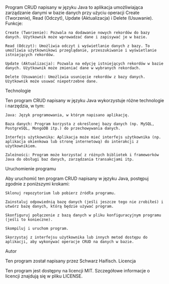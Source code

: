 Program CRUD napisany w języku Java to aplikacja umożliwiająca zarządzanie danymi w bazie danych przy użyciu operacji Create (Tworzenie), Read (Odczyt), Update (Aktualizacja) i Delete (Usuwanie).
Funkcje:

    Create (Tworzenie): Pozwala na dodawanie nowych rekordów do bazy danych. Użytkownik może wprowadzać dane i zapisywać je w bazie.

    Read (Odczyt): Umożliwia odczyt i wyświetlanie danych z bazy. To umożliwia użytkownikowi przeglądanie, przeszukiwanie i wyświetlanie istniejących rekordów.

    Update (Aktualizacja): Pozwala na edycję istniejących rekordów w bazie danych. Użytkownik może zmieniać dane w wybranych rekordach.

    Delete (Usuwanie): Umożliwia usunięcie rekordów z bazy danych. Użytkownik może usuwać niepotrzebne dane.

Technologie

Ten program CRUD napisany w języku Java wykorzystuje różne technologie i narzędzia, w tym:

    Java: Język programowania, w którym napisano aplikację.

    Baza danych: Program korzysta z określonej bazy danych (np. MySQL, PostgreSQL, MongoDB itp.) do przechowywania danych.

    Interfejs użytkownika: Aplikacja może mieć interfejs użytkownika (np. aplikacja okienkowa lub stronę internetową) do interakcji z użytkownikiem.

    Zależności: Program może korzystać z różnych bibliotek i frameworków Java do obsługi baz danych, zarządzania transakcjami itp.

Uruchomienie programu

Aby uruchomić ten program CRUD napisany w języku Java, postępuj zgodnie z poniższymi krokami:

    Sklonuj repozytorium lub pobierz źródła programu.

    Zainstaluj odpowiednią bazę danych (jeśli jeszcze tego nie zrobiłeś) i utwórz bazę danych, którą będzie używać program.

    Skonfiguruj połączenie z bazą danych w pliku konfiguracyjnym programu (jeśli to konieczne).

    Skompiluj i uruchom program.

    Skorzystaj z interfejsu użytkownika lub innych metod dostępu do aplikacji, aby wykonywać operacje CRUD na danych w bazie.

Autor

Ten program został napisany przez Schwarz Haifisch.
Licencja

Ten program jest dostępny na licencji MIT. Szczegółowe informacje o licencji znajdują się w pliku LICENSE.
